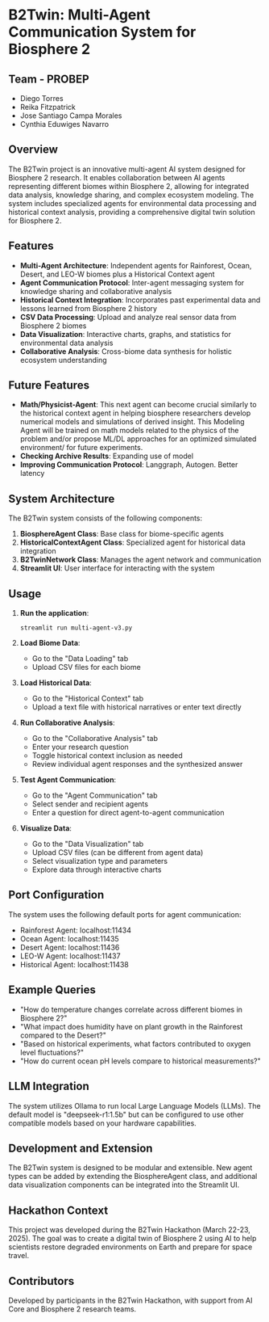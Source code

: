# B2Twin: Multi-Agent Communication System for Biosphere 2

## Team - PROBEP
   - Diego Torres
   - Reika Fitzpatrick
   - Jose Santiago Campa Morales
   - Cynthia Eduwiges Navarro

## Overview

The B2Twin project is an innovative multi-agent AI system designed for Biosphere 2 research. It enables collaboration between AI agents representing different biomes within Biosphere 2, allowing for integrated data analysis, knowledge sharing, and complex ecosystem modeling. The system includes specialized agents for environmental data processing and historical context analysis, providing a comprehensive digital twin solution for Biosphere 2.

## Features

- **Multi-Agent Architecture**: Independent agents for Rainforest, Ocean, Desert, and LEO-W biomes plus a Historical Context agent
- **Agent Communication Protocol**: Inter-agent messaging system for knowledge sharing and collaborative analysis
- **Historical Context Integration**: Incorporates past experimental data and lessons learned from Biosphere 2 history
- **CSV Data Processing**: Upload and analyze real sensor data from Biosphere 2 biomes
- **Data Visualization**: Interactive charts, graphs, and statistics for environmental data analysis
- **Collaborative Analysis**: Cross-biome data synthesis for holistic ecosystem understanding

## Future Features
- **Math/Physicist-Agent**: This next agent can become crucial similarly to the historical context agent in helping biosphere researchers develop numerical models and simulations of derived insight. This Modeling Agent will be trained on math models related to the physics of the problem and/or propose ML/DL approaches for an optimized simulated environment/ for future experiments.
- **Checking Archive Results**: Expanding use of model 
- **Improving Communication Protocol**: Langgraph, Autogen. Better latency

## System Architecture

The B2Twin system consists of the following components:

1. **BiosphereAgent Class**: Base class for biome-specific agents
2. **HistoricalContextAgent Class**: Specialized agent for historical data integration
3. **B2TwinNetwork Class**: Manages the agent network and communication
4. **Streamlit UI**: User interface for interacting with the system

## Usage

1. **Run the application**:
   ```
   streamlit run multi-agent-v3.py
   ```

2. **Load Biome Data**:
   - Go to the "Data Loading" tab
   - Upload CSV files for each biome

3. **Load Historical Data**:
   - Go to the "Historical Context" tab
   - Upload a text file with historical narratives or enter text directly

4. **Run Collaborative Analysis**:
   - Go to the "Collaborative Analysis" tab
   - Enter your research question
   - Toggle historical context inclusion as needed
   - Review individual agent responses and the synthesized answer

5. **Test Agent Communication**:
   - Go to the "Agent Communication" tab
   - Select sender and recipient agents
   - Enter a question for direct agent-to-agent communication

6. **Visualize Data**:
   - Go to the "Data Visualization" tab
   - Upload CSV files (can be different from agent data)
   - Select visualization type and parameters
   - Explore data through interactive charts

## Port Configuration

The system uses the following default ports for agent communication:
- Rainforest Agent: localhost:11434
- Ocean Agent: localhost:11435
- Desert Agent: localhost:11436
- LEO-W Agent: localhost:11437
- Historical Agent: localhost:11438

## Example Queries

- "How do temperature changes correlate across different biomes in Biosphere 2?"
- "What impact does humidity have on plant growth in the Rainforest compared to the Desert?"
- "Based on historical experiments, what factors contributed to oxygen level fluctuations?"
- "How do current ocean pH levels compare to historical measurements?"

## LLM Integration

The system utilizes Ollama to run local Large Language Models (LLMs). The default model is "deepseek-r1:1.5b" but can be configured to use other compatible models based on your hardware capabilities.

## Development and Extension

The B2Twin system is designed to be modular and extensible. New agent types can be added by extending the BiosphereAgent class, and additional data visualization components can be integrated into the Streamlit UI.

## Hackathon Context

This project was developed during the B2Twin Hackathon (March 22-23, 2025). The goal was to create a digital twin of Biosphere 2 using AI to help scientists restore degraded environments on Earth and prepare for space travel.

## Contributors

Developed by participants in the B2Twin Hackathon, with support from AI Core and Biosphere 2 research teams.
